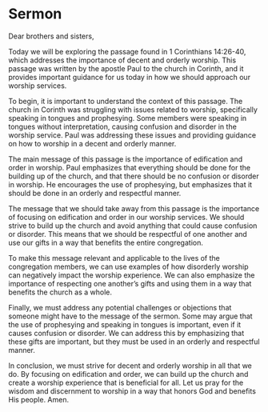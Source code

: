# Sermon

Dear brothers and sisters,

Today we will be exploring the passage found in 1 Corinthians 14:26-40, which addresses the importance of decent and orderly worship. This passage was written by the apostle Paul to the church in Corinth, and it provides important guidance for us today in how we should approach our worship services.

To begin, it is important to understand the context of this passage. The church in Corinth was struggling with issues related to worship, specifically speaking in tongues and prophesying. Some members were speaking in tongues without interpretation, causing confusion and disorder in the worship service. Paul was addressing these issues and providing guidance on how to worship in a decent and orderly manner.

The main message of this passage is the importance of edification and order in worship. Paul emphasizes that everything should be done for the building up of the church, and that there should be no confusion or disorder in worship. He encourages the use of prophesying, but emphasizes that it should be done in an orderly and respectful manner.

The message that we should take away from this passage is the importance of focusing on edification and order in our worship services. We should strive to build up the church and avoid anything that could cause confusion or disorder. This means that we should be respectful of one another and use our gifts in a way that benefits the entire congregation.

To make this message relevant and applicable to the lives of the congregation members, we can use examples of how disorderly worship can negatively impact the worship experience. We can also emphasize the importance of respecting one another’s gifts and using them in a way that benefits the church as a whole.

Finally, we must address any potential challenges or objections that someone might have to the message of the sermon. Some may argue that the use of prophesying and speaking in tongues is important, even if it causes confusion or disorder. We can address this by emphasizing that these gifts are important, but they must be used in an orderly and respectful manner.

In conclusion, we must strive for decent and orderly worship in all that we do. By focusing on edification and order, we can build up the church and create a worship experience that is beneficial for all. Let us pray for the wisdom and discernment to worship in a way that honors God and benefits His people. Amen.

